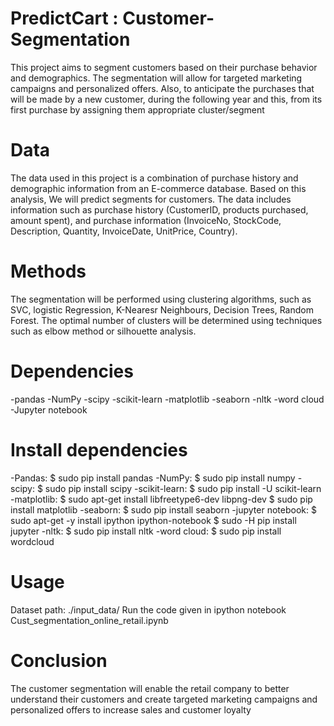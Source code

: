 # PredictCart : Customer-Segmentation

This project aims to segment customers based on their purchase behavior and demographics. The segmentation will allow for targeted marketing campaigns and personalized offers. Also, to anticipate the purchases that will be made by a new customer, during the following year and this, from its first purchase by assigning them appropriate cluster/segment

# Data
The data used in this project is a combination of purchase history and demographic information from an E-commerce database. Based on this analysis, We will predict segments for customers. The data includes information such as purchase history (CustomerID, products purchased, amount spent), and purchase information (InvoiceNo, StockCode, Description, Quantity, InvoiceDate, UnitPrice, Country).

# Methods
The segmentation will be performed using clustering algorithms, such as SVC, logistic Regression, K-Nearesr Neighbours, Decision Trees, Random Forest. The optimal number of clusters will be determined using techniques such as elbow method or silhouette analysis.

# Dependencies
-pandas
-NumPy
-scipy
-scikit-learn
-matplotlib
-seaborn
-nltk
-word cloud
-Jupyter notebook

# Install dependencies
-Pandas:           $ sudo pip install pandas
-NumPy:            $ sudo pip install numpy
-scipy:            $ sudo pip install scipy
-scikit-learn:     $ sudo pip install -U scikit-learn
-matplotlib: 
                  $ sudo apt-get install libfreetype6-dev libpng-dev
                  $ sudo pip install matplotlib 
-seaborn:          $ sudo pip install seaborn
-jupyter notebook: $ sudo apt-get -y install ipython ipython-notebook
                  $ sudo -H pip install jupyter
-nltk:              $ sudo pip install nltk
-word cloud:         $ sudo pip install wordcloud

# Usage
Dataset path: ./input_data/
Run the code given in ipython notebook Cust_segmentation_online_retail.ipynb
# Conclusion
The customer segmentation will enable the retail company to better understand their customers and create targeted marketing campaigns and personalized offers to increase sales and customer loyalty
